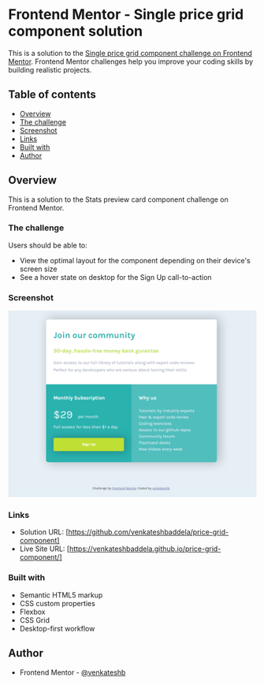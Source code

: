 # Frontend Mentor - Single price grid component solution

This is a solution to the [Single price grid component challenge on Frontend Mentor](https://www.frontendmentor.io/challenges/single-price-grid-component-5ce41129d0ff452fec5abbbc). Frontend Mentor challenges help you improve your coding skills by building realistic projects.

## Table of contents

  - [Overview](#overview)
  - [The challenge](#the-challenge)
  - [Screenshot](#screenshot)
  - [Links](#links)
  - [Built with](#built-with)
  - [Author](#author)


## Overview

This is a solution to the Stats preview card component challenge on Frontend Mentor.

### The challenge

Users should be able to:

- View the optimal layout for the component depending on their device's screen size
- See a hover state on desktop for the Sign Up call-to-action

### Screenshot

![](screenshot/screenshot.png)

### Links

- Solution URL: [https://github.com/venkateshbaddela/price-grid-component]
- Live Site URL: [https://venkateshbaddela.github.io/price-grid-component/]

### Built with

- Semantic HTML5 markup
- CSS custom properties
- Flexbox
- CSS Grid
- Desktop-first workflow

## Author

- Frontend Mentor - [@venkateshb](https://www.frontendmentor.io/profile/yourusername)
